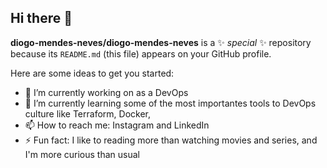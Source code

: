 ## Hi there 👋


**diogo-mendes-neves/diogo-mendes-neves** is a ✨ _special_ ✨ repository because its `README.md` (this file) appears on your GitHub profile.

Here are some ideas to get you started:

- 🔭 I’m currently working on as a DevOps 
- 🌱 I’m currently learning some of the most importantes tools to DevOps culture like Terraform, Docker, 
- 📫 How to reach me: Instagram and LinkedIn
- ⚡ Fun fact: I like to reading more than watching movies and series, and I'm more curious than usual

